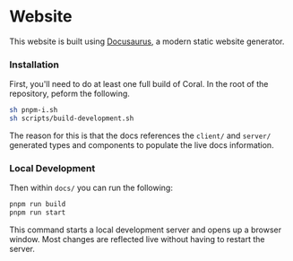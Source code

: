 # Website

This website is built using [Docusaurus](https://docusaurus.io/), a modern static website generator.

### Installation

First, you'll need to do at least one full build of Coral. In the root of the repository, peform the following.

```bash
sh pnpm-i.sh
sh scripts/build-development.sh
```

The reason for this is that the docs references the `client/` and `server/` generated types and components to populate the live docs information.


### Local Development

Then within `docs/` you can run the following:

```bash
pnpm run build
pnpm run start
```

This command starts a local development server and opens up a browser window. Most changes are reflected live without having to restart the server.
